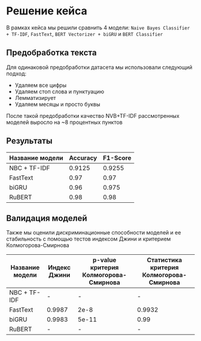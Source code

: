 # Решение кейса

В рамках кейса мы решили сравнить 4 модели: `Naive Bayes Classifier + TF-IDF`, `FastText`, `BERT Vectorizer + biGRU` и `BERT Classifier`

## Предобработка текста

Для одинаковой предобработки датасета мы использовали следующий подход:
- Удаляем все цифры
- Удаляем стоп слова и пунктуацию
- Лемматизирует
- Удаляем месяцы и просто буквы

После такой предобработки качество NVB+TF-IDF рассмотренных моделей выросло на ~8 процентных пунктов

## Результаты

|Название модели|Accuracy|F1-Score|
|---|---|---|
|NBC + TF-IDF|0.9125|0.9255|
|FastText| 0.97 | 0.97 |
|biGRU| 0.96 | 0.975 |
|RuBERT| 0.98 | 0.98 |

## Валидация моделей

Также мы оценили дискриминационные способности моделей и ее стабильность с помощью тестов индексом Джини и критерием Колмогорова-Смирнова

|Название модели|Индекс Джини|p-value критерия Колмогорова-Смирнова|Статистика критерия Колмогорова-Смирнова|
|---|---|---|---|
|NBC + TF-IDF| - | - | - |
|FastText| 0.9987 | 2e-8 | 0.9932 |
|biGRU| 0.9983 | 5e-11 | 0.99 |
|RuBERT| - | - | - |
